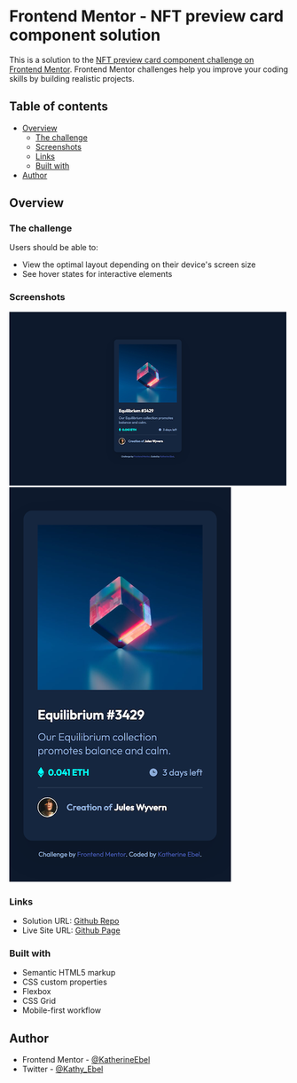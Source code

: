 # Frontend Mentor - NFT preview card component solution

This is a solution to the [NFT preview card component challenge on Frontend Mentor](https://www.frontendmentor.io/challenges/nft-preview-card-component-SbdUL_w0U). Frontend Mentor challenges help you improve your coding skills by building realistic projects. 

## Table of contents

- [Overview](#overview)
  - [The challenge](#the-challenge)
  - [Screenshots](#screenshots)
  - [Links](#links)
  - [Built with](#built-with)
- [Author](#author)

## Overview

### The challenge

Users should be able to:

- View the optimal layout depending on their device's screen size
- See hover states for interactive elements

### Screenshots

![Desktop](images/desktop.png)
![Mobile](images/mobile.png)

### Links

- Solution URL: [Github Repo](https://github.com/KatherineEbel/ke-fem-nft-preview-card-component.git)
- Live Site URL: [Github Page](https://katherineebel.github.io/ke-fem-nft-preview-card-component/)

### Built with

- Semantic HTML5 markup
- CSS custom properties
- Flexbox
- CSS Grid
- Mobile-first workflow


## Author

- Frontend Mentor - [@KatherineEbel](https://www.frontendmentor.io/profile/KatherineEbel)
- Twitter - [@Kathy_Ebel](https://www.twitter.com/Kathy_Ebel)
